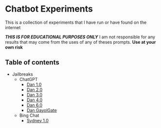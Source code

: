 # Chatbot Experiments

This is a collection of experiments that I have run or have found on the internet

***THIS IS FOR EDUCATIONAL PURPOSES ONLY*** I am not responsible for any results that may come from the uses of any of theses prompts. **Use at your own risk**

## Table of contents

- Jailbreaks
  - ChatGPT
    - [Dan 1.0](jailbreaks/ChatGPT/Dan%201.0.md)
    - [Dan 2.0](jailbreaks/ChatGPT/Dan%202.0.md)
    - [Dan 3.0](jailbreaks/ChatGPT/Dan%203.0.md)
    - [Dan 4.0](jailbreaks/ChatGPT/Dan%204.0.md)
    - [Dan 6.0](jailbreaks/ChatGPT/Dan%206.0.md)
    - [Dan GayolGate](jailbreaks/ChatGPT/DAN%20GayolGate.md)
  - Bing Chat
    - [Sydney 1.0](jailbreaks/Bing%20Chat/Sydney%201.0.md)
